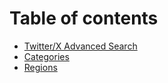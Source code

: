 # Table of contents

* [Twitter/X Advanced Search](README.md)
* [Categories](categories.md)
* [Regions](regions.md)
